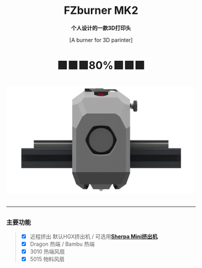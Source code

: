 <h1 align="center">FZburner MK2</h1>

**<p align="center">个人设计的一款3D打印头</p>**
<p align="center">[A burner for 3D parinter]</p>


<h1 align="center">🟩🟩🟩80%🟩🟩🟩

![FZburner-MK2](Images-效果图/FZBurner_MK2.png)
 
 ---
 
 ### 主要功能
> - [x] 近程挤出 默认HGX挤出机 / 可选用[**Sherpa Mini挤出机**](https://github.com/Annex-Engineering/Sherpa_Mini-Extruder)
> - [x] Dragon 热端 / Bambu 热端
> - [x] 3010 热端风扇
> - [x] 5015 物料风扇
